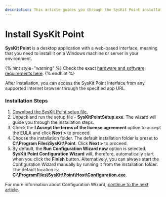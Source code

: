 ```yaml
---
description: This article guides you through the SysKit Point installation.
---
```


# Install SysKit Point

**SysKit Point** is a desktop application with a web-based interface, meaning that you need to install it on a Windows machine or server in your environment. 

{% hint style="warning" %}
Check the exact [hardware and software requirements here](../requirements/system-requirements.md).
{% endhint %}

After installation, you can access the SysKit Point interface from any supported internet browser through the specified app URL.

### Installation Steps

1. [Download the SysKit Point setup file.](https://www.syskit.com/products/point/download/)
2. Unpack and run the setup file - **SysKitPointSetup.exe**. The wizard will guide you through the installation steps.
3. Check the **I Accept the terms of the license agreement** option to accept the [EULA](https://www.syskit.com/eula/) and click **Next &gt;** to proceed.
4. Choose the installation folder. The default installation folder is preset to **C:\Program Files\SysKit\Point**. Click **Next &gt;** to proceed. 
5. By default, the **Run Configuration Wizard now** option is selected. **SysKit Point Configuration Wizard** will, therefore, automatically start when you click the **Finish** button.  Alternatively, you can always start the Configuration Wizard manually by running it from the installation folder. The default location is: **C:\ProgramFiles\SysKit\Point\Host\Configuration.exe**.

For more information about Configuration Wizard, [continue to the next article](configure-syskit-point.md).  




